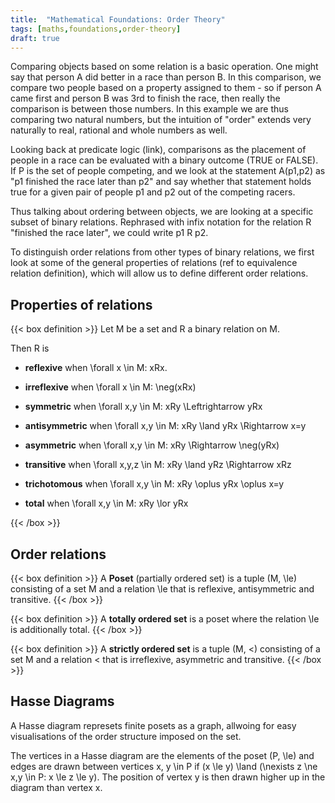 ```yaml
---
title:  "Mathematical Foundations: Order Theory"
tags: [maths,foundations,order-theory]
draft: true
---
```


Comparing objects based on some relation is a basic operation. One might say that person A did better in a race than person B. In this comparison, we compare two people based on a property assigned to them - so if person A came first and person B was 3rd to finish the race, then really the comparison is between those numbers.
In this example we are thus comparing two natural numbers, but the intuition of "order" extends very naturally to real, rational and whole numbers as well.

Looking back at predicate logic (link), comparisons as the placement of people in a race can be evaluated with a binary outcome (TRUE or FALSE). If P is the set of people competing, and we look at the statement A(p1,p2) as "p1 finished the race later than p2" and say whether that statement holds true for a given pair of people p1 and p2 out of the competing racers.

Thus talking about ordering between objects, we are looking at a specific subset of binary relations. Rephrased with infix notation for the relation R "finished the race later", we could write p1 R p2.

To distinguish order relations from other types of binary relations, we first look at some of the general properties of relations (ref to equivalence relation definition), which will allow us to define different order relations.

## Properties of relations

{{< box definition >}}
Let <span class="math">M</span> be a set and <span class="math">R</span> a binary relation on <span class="math">M</span>.

Then R is

* **reflexive** when <span class="math"> \forall x \in M: xRx</span>.

* **irreflexive** when <span class="math"> \forall x \in M: \neg(xRx)</span>

* **symmetric** when <span class="math"> \forall x,y \in M: xRy \Leftrightarrow yRx</span>

* **antisymmetric** when <span class="math"> \forall x,y \in M: xRy \land yRx \Rightarrow x=y</span>

* **asymmetric** when <span class="math"> \forall x,y \in M: xRy \Rightarrow \neg(yRx)</span>

* **transitive** when <span class="math"> \forall x,y,z \in M: xRy \land yRz \Rightarrow xRz</span>

* **trichotomous** when <span class="math"> \forall x,y \in M: xRy \oplus yRx \oplus x=y</span>

* **total** when <span class="math"> \forall x,y \in M: xRy \lor yRx</span>

{{< /box >}}


## Order relations

{{< box definition >}}
A **Poset** (partially ordered set) is a tuple <span class="math">(M, \le)</span> consisting of a set <span class="math">M</span> and a relation <span class="math">\le</span> that is reflexive, antisymmetric and transitive.
{{< /box >}}

{{< box definition >}}
A **totally ordered set** is a poset where the relation <span class="math">\le</span> is additionally total.
{{< /box >}}

{{< box definition >}}
A **strictly ordered set** is a tuple <span class="math">(M, <)</span> consisting of a set <span class="math">M</span> and a relation <span class="math"><</span> that is irreflexive, asymmetric and transitive.
{{< /box >}}

## Hasse Diagrams

A Hasse diagram represets finite posets as a graph, allwoing for easy visualisations of the order structure imposed on the set.

The vertices in a Hasse diagram are the elements of the poset  <span class="math">(P, \le)</span> and edges are drawn between vertices <span class="math">x, y \in P</span> if  <span class="math">(x \le y) \land (\nexists z \ne x,y \in P: x \le z \le y)</span>. The position of vertex y is then drawn higher up in the diagram than vertex x.

